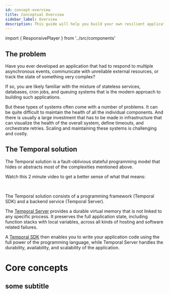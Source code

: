 ```yaml
---
id: concept-overview
title: Conceptual Overview
sidebar_label: Overview
description: This guide will help you build your own resilient applications using Temporal Workflow as Code™
---
```


import { ResponsivePlayer } from '../src/components'

## The problem

Have you ever developed an application that had to respond to multiple asynchronous events, communicate with unreliable external resources, or track the state of something very complex?

If so, you are likely familiar with the mixture of stateless services, databases, cron jobs, and queuing systems that is the modern approach to building such applications.

But these types of systems often come with a number of problems.
It can be quite difficult to maintain the health of all the individual components.
And there is usually a large investment that has to be made in infrastructure that can visualize the health of the overall system, define timeouts, and orchestrate retries. Scaling and maintaining these systems is challenging and costly.

## The Temporal solution

The Temporal solution is a fault-oblivious stateful programming model that hides or abstracts most of the complexities mentioned above.

Watch this 2 minute video to get a better sense of what that means:

<ResponsivePlayer url='https://www.youtube.com/watch?v=f-18XztyN6c'/>

<br/>

The Temporal solution consists of a programming framework (Temporal SDK) and a backend service (Temporal Server).

The [Temporal Server](/docs/server-introduction) provides a durable virtual memory that is not linked to any specific process.
It preserves the full application state, including function stacks with local variables, across all kinds of hosting and software related failures.

A [Temporal SDK](/docs/sdks-introduction) then enables you to write your application code using the full power of the programming language, while Temporal Server handles the durability, availability, and scalability of the application.

# Core concepts

## some subtitle
